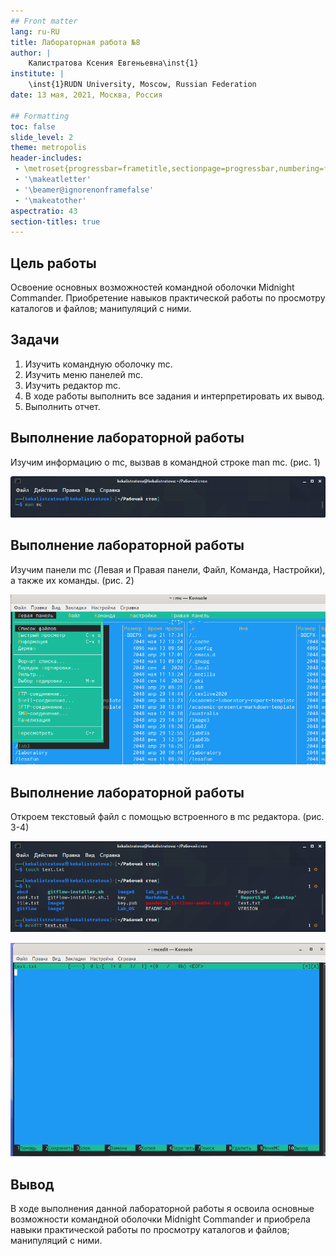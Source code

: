 ```yaml
---
## Front matter
lang: ru-RU
title: Лабораторная работа №8
author: |
	Калистратова Ксения Евгеньевна\inst{1}
institute: |
	\inst{1}RUDN University, Moscow, Russian Federation
date: 13 мая, 2021, Москва, Россия

## Formatting
toc: false
slide_level: 2
theme: metropolis
header-includes: 
 - \metroset{progressbar=frametitle,sectionpage=progressbar,numbering=fraction}
 - '\makeatletter'
 - '\beamer@ignorenonframefalse'
 - '\makeatother'
aspectratio: 43
section-titles: true
---
```


## Цель работы

Освоение основных возможностей командной оболочки Midnight Commander. Приобретение навыков практической работы по просмотру каталогов и файлов; манипуляций с ними.

## Задачи

1. Изучить командную оболочку mc.
2. Изучить меню панелей mc.
3. Изучить редактор mc.
4. В ходе работы выполнить все задания и интерпретировать их вывод.
5. Выполнить отчет.

## Выполнение лабораторной работы

Изучим информацию о mc, вызвав в командной строке man mc. (рис. 1) 

![Команда man mc](image8/1.png)

## Выполнение лабораторной работы

Изучим панели mc (Левая и Правая панели, Файл, Команда, Настройки), а также их команды. (рис. 2)

![Панели mc](image8/5.png)

## Выполнение лабораторной работы

Откроем текстовый файл с помощью встроенного в mc редактора. (рис. 3-4)

![Редактор mc](image8/62.png)

![Редактор mc](image8/63.png)

## Вывод

В ходе выполнения данной лабораторной работы я освоила основные возможности командной оболочки Midnight Commander и приобрела навыки практической работы по просмотру каталогов и файлов; манипуляций с ними.
